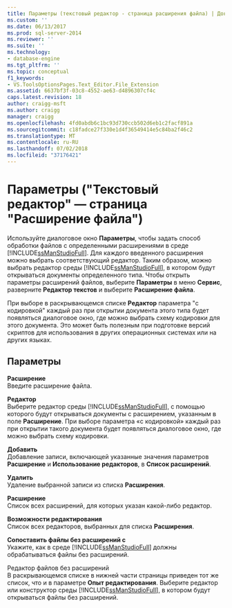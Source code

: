 ```yaml
---
title: Параметры (текстовый редактор - страница расширения файла) | Документация Майкрософт
ms.custom: ''
ms.date: 06/13/2017
ms.prod: sql-server-2014
ms.reviewer: ''
ms.suite: ''
ms.technology:
- database-engine
ms.tgt_pltfrm: ''
ms.topic: conceptual
f1_keywords:
- VS.ToolsOptionsPages.Text_Editor.File_Extension
ms.assetid: 6637bf3f-03c8-4552-ae63-d4896307cf4c
caps.latest.revision: 18
author: craigg-msft
ms.author: craigg
manager: craigg
ms.openlocfilehash: 4fd0abdb6c1bc93d730ccb502d6eb1c2facf891a
ms.sourcegitcommit: c18fadce27f330e1d4f36549414e5c84ba2f46c2
ms.translationtype: MT
ms.contentlocale: ru-RU
ms.lasthandoff: 07/02/2018
ms.locfileid: "37176421"
---
```

# <a name="options-text-editor---file-extension-page"></a>Параметры ("Текстовый редактор" — страница "Расширение файла")
  Используйте диалоговое окно **Параметры**, чтобы задать способ обработки файлов с определенными расширениями в среде [!INCLUDE[ssManStudioFull](../includes/ssmanstudiofull-md.md)]. Для каждого введенного расширения можно выбрать соответствующий редактор. Таким образом, можно выбрать редактор среды [!INCLUDE[ssManStudioFull](../includes/ssmanstudiofull-md.md)], в котором будут открываться документы определенного типа. Чтобы открыть параметры расширений файлов, выберите **Параметры** в меню **Сервис**, разверните **Редактор текстов** и выберите **Расширение файла**.  
  
 При выборе в раскрывающемся списке **Редактор** параметра "с кодировкой" каждый раз при открытии документа этого типа будет появляться диалоговое окно, где можно выбрать схему кодировки для этого документа. Это может быть полезным при подготовке версий скриптов для использования в других операционных системах или на других языках.   
  
## <a name="options"></a>Параметры  
 **Расширение**  
 Введите расширение файла.  
  
 **Редактор**  
 Выберите редактор среды [!INCLUDE[ssManStudioFull](../includes/ssmanstudiofull-md.md)], с помощью которого будут открываться документы с расширением, указанным в поле **Расширение**. При выборе параметра «с кодировкой» каждый раз при открытии такого документа будет появляться диалоговое окно, где можно выбрать схему кодировки.  
  
 **Добавить**  
 Добавление записи, включающей указанные значения параметров **Расширение** и **Использование редакторов**, в **Список расширений**.  
  
 **Удалить**  
 Удаление выбранной записи из списка **Расширения**.  
  
 **Расширение**  
 Список всех расширений, для которых указан какой-либо редактор.  
  
 **Возможности редактирования**  
 Список всех редакторов, выбранных для списка **Расширения**.  
  
 **Сопоставить файлы без расширений с**  
 Укажите, как в среде [!INCLUDE[ssManStudioFull](../includes/ssmanstudiofull-md.md)] должны обрабатываться файлы без расширений.  
  
 Редактор файлов без расширений  
 В раскрывающемся списке в нижней части страницы приведен тот же список, что и в параметре **Опыт редактирования**. Выберите редактор или конструктор среды [!INCLUDE[ssManStudioFull](../includes/ssmanstudiofull-md.md)], в котором будут открываться файлы без расширений.  
  
  
